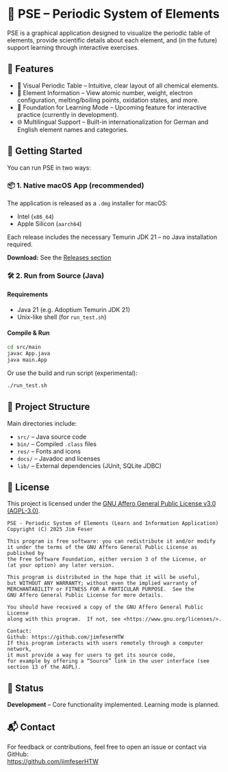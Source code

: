 # 🧪 PSE – Periodic System of Elements

PSE is a graphical application designed to visualize the periodic table of elements, provide scientific details about each element, and (in the future) support learning through interactive exercises.

## 📌 Features

- 🧬 Visual Periodic Table – Intuitive, clear layout of all chemical elements.
- 📖 Element Information – View atomic number, weight, electron configuration, melting/boiling points, oxidation states, and more.
- 🧪 Foundation for Learning Mode – Upcoming feature for interactive practice (currently in development).
- 🌐 Multilingual Support – Built-in internationalization for German and English element names and categories.

## 🚀 Getting Started

You can run PSE in two ways:

### 📦 1. Native macOS App (recommended)

The application is released as a `.dmg` installer for macOS:
- Intel (`x86_64`)
- Apple Silicon (`aarch64`)

Each release includes the necessary Temurin JDK 21 – no Java installation required.

**Download:** See the [Releases section](https://github.com/jimfeserHTW/PSE/releases)

### 🛠 2. Run from Source (Java)

#### Requirements

- Java 21 (e.g. Adoptium Temurin JDK 21)
- Unix-like shell (for `run_test.sh`)

#### Compile & Run

```bash
cd src/main
javac App.java
java main.App
```

Or use the build and run script (experimental):

```bash
./run_test.sh
```

## 📂 Project Structure

Main directories include:

- `src/` – Java source code  
- `bin/` – Compiled `.class` files  
- `res/` – Fonts and icons  
- `docs/` – Javadoc and licenses  
- `lib/` – External dependencies (JUnit, SQLite JDBC)

## 📜 License

This project is licensed under the [GNU Affero General Public License v3.0 (AGPL-3.0)](https://www.gnu.org/licenses/agpl-3.0.en.html).

```
PSE - Periodic System of Elements (Learn and Information Application)
Copyright (C) 2025 Jim Feser

This program is free software: you can redistribute it and/or modify
it under the terms of the GNU Affero General Public License as published by
the Free Software Foundation, either version 3 of the License, or
(at your option) any later version.

This program is distributed in the hope that it will be useful,
but WITHOUT ANY WARRANTY; without even the implied warranty of
MERCHANTABILITY or FITNESS FOR A PARTICULAR PURPOSE.  See the
GNU Affero General Public License for more details.

You should have received a copy of the GNU Affero General Public License
along with this program.  If not, see <https://www.gnu.org/licenses/>.

Contact:
Github: https://github.com/jimfeserHTW
If this program interacts with users remotely through a computer network,
it must provide a way for users to get its source code,
for example by offering a “Source” link in the user interface (see section 13 of the AGPL).
```


## 🧪 Status

**Development** – Core functionality implemented. Learning mode is planned.

## 📬 Contact

For feedback or contributions, feel free to open an issue or contact via GitHub:  
https://github.com/jimfeserHTW
